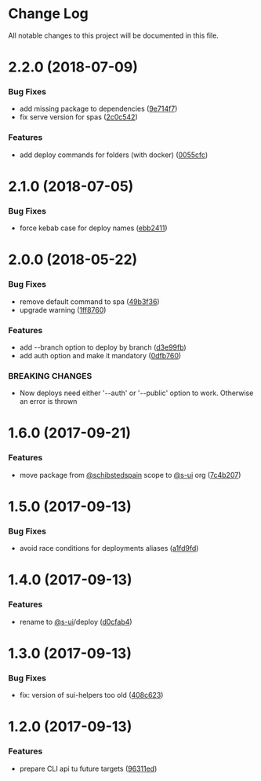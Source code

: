 # Change Log

All notable changes to this project will be documented in this file.

<a name="2.2.0"></a>
# 2.2.0 (2018-07-09)


### Bug Fixes

* add missing package to dependencies ([9e714f7](https://github.com/SUI-Components/sui/commit/9e714f7))
* fix serve version for spas ([2c0c542](https://github.com/SUI-Components/sui/commit/2c0c542))


### Features

* add deploy commands for folders (with docker) ([0055cfc](https://github.com/SUI-Components/sui/commit/0055cfc))



<a name="2.1.0"></a>
# 2.1.0 (2018-07-05)


### Bug Fixes

* force kebab case for deploy names ([ebb2411](https://github.com/SUI-Components/sui/commit/ebb2411))



<a name="2.0.0"></a>
# 2.0.0 (2018-05-22)


### Bug Fixes

* remove default command to spa ([49b3f36](https://github.com/SUI-Components/sui/commit/49b3f36))
* upgrade warning ([1ff8760](https://github.com/SUI-Components/sui/commit/1ff8760))


### Features

* add --branch option to deploy by branch ([d3e99fb](https://github.com/SUI-Components/sui/commit/d3e99fb))
* add auth option and make it mandatory ([0dfb760](https://github.com/SUI-Components/sui/commit/0dfb760))


### BREAKING CHANGES

* Now deploys need either '--auth' or '--public' option to work. Otherwise an error is thrown



<a name="1.6.0"></a>
# 1.6.0 (2017-09-21)


### Features

* move package from [@schibstedspain](https://github.com/schibstedspain) scope to [@s-ui](https://github.com/s-ui) org ([7c4b207](https://github.com/SUI-Components/sui/commit/7c4b207))



<a name="1.5.0"></a>
# 1.5.0 (2017-09-13)


### Bug Fixes

* avoid race conditions for deployments aliases ([a1fd9fd](https://github.com/SUI-Components/sui/commit/a1fd9fd))



<a name="1.4.0"></a>
# 1.4.0 (2017-09-13)


### Features

* rename to [@s-ui](https://github.com/s-ui)/deploy ([d0cfab4](https://github.com/SUI-Components/sui/commit/d0cfab4))



<a name="1.3.0"></a>
# 1.3.0 (2017-09-13)


### Bug Fixes

* fix: version of sui-helpers too old ([408c623](https://github.com/SUI-Components/sui/commit/408c623))



<a name="1.2.0"></a>
# 1.2.0 (2017-09-13)


### Features

* prepare CLI api tu future targets ([96311ed](https://github.com/SUI-Components/sui/commit/96311ed))



